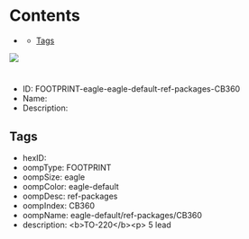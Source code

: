 



Contents
========

* [](#)
	* [Tags](#tags)
  
![][im]
# 

- ID: FOOTPRINT-eagle-eagle-default-ref-packages-CB360
- Name: 
- Description: 

## Tags

- hexID: 
- oompType: FOOTPRINT
- oompSize: eagle
- oompColor: eagle-default
- oompDesc: ref-packages
- oompIndex: CB360
- oompName: eagle-default/ref-packages/CB360
- description: &lt;b&gt;TO-220&lt;/b&gt;&lt;p&gt; 5 lead



[im]: image.png
